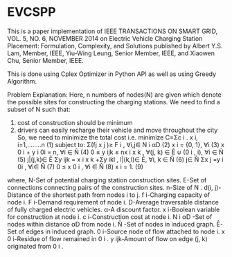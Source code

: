 # EVCSPP
This is a paper implementation of IEEE TRANSACTIONS ON SMART GRID, VOL. 5, NO. 6, NOVEMBER 2014 on Electric Vehicle Charging Station Placement: Formulation, Complexity, and Solutions published by Albert Y.S. Lam, Member, IEEE, Yiu-Wing Leung, Senior Member, IEEE, and Xiaowen Chu, Senior Member, IEEE.

This is done using Cplex Optimizer in Python API as well as using Greedy Algorithm.

Problem Explanation:
Here, n numbers of nodes(N) are given which denote the possible sites for constructing the charging stations. We need to find a subset of N such that:
1. cost of construction should be minimum
2. drivers can easily recharge their vehicle and move throughout the city
So, we need to minimize the total cost i.e.
 minimize C=Σc i . x i,       i=1,........n                                       (1)
 subject to:
            Σ(fj x j )≥ F i , ∀i,j∈ N i αD                                        (2)
            x i = {0, 1}, ∀i                                                      (3)
            x 0 i + y i 0i = n, ∀i ∈ N̂                                            (4)
            0 ≤ y ijk ≤ nx i x k , ∀(j, k) ∈ Ê ∪ (0 i , i), ∀i ∈ N̂                (5)
            j|(j,k)∈ Ê Σy ijk = x i x k +Σy ikl , l|(k,l)∈ Ê, ∀i, k ∈ N̂           (6)
            j∈ N̂ Σx j =y i 0i , ∀i∈ N̂                                             (7)
            0 ≤ x 0 i , ∀i ∈ N̂                                                    (8)
            x i = 1.                                                              (9)

where,
N-Set of potential charging station construction sites.
E-Set of connections connecting pairs of the construction sites.
n-Size of N .
d(i, j)-Distance of the shortest path from nodes i to j.
f i-Charging capacity of node i.
F i-Demand requirement of node i.
D-Average traversable distance of fully charged electric vehicles.
α-A discount factor.
x i-Boolean variable for construction at node i.
c i-Construction cost at node i.
N i αD  -Set of nodes within distance αD from node i.
N̂ -Set of nodes in induced graph.
Ê-Set of edges in induced graph.
0 i-Source node of flow attached to node i.
x 0 i-Residue of flow remained in 0 i .
y ijk-Amount of flow on edge (j, k) originated from 0 i .
